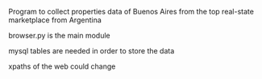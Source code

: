 Program to collect properties data of Buenos Aires from the top real-state marketplace from Argentina

browser.py is the main module

mysql tables are needed in order to store the data

xpaths of the web could change
